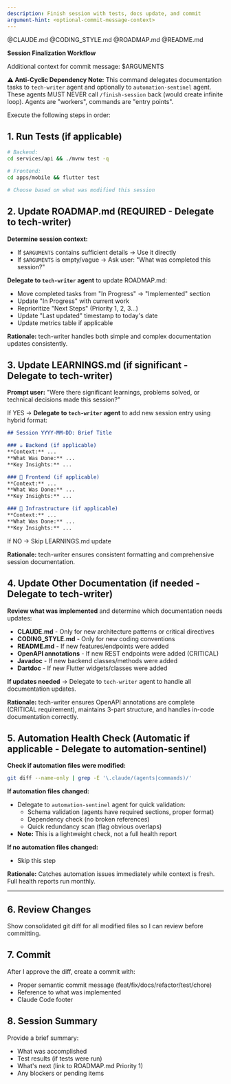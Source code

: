 ```yaml
---
description: Finish session with tests, docs update, and commit
argument-hint: <optional-commit-message-context>
---
```


@CLAUDE.md
@CODING_STYLE.md
@ROADMAP.md
@README.md

**Session Finalization Workflow**

Additional context for commit message: $ARGUMENTS

**⚠️ Anti-Cyclic Dependency Note:**
This command delegates documentation tasks to `tech-writer` agent and optionally to `automation-sentinel` agent. These agents MUST NEVER call `/finish-session` back (would create infinite loop). Agents are "workers", commands are "entry points".

Execute the following steps in order:

## 1. Run Tests (if applicable)
```bash
# Backend:
cd services/api && ./mvnw test -q

# Frontend:
cd apps/mobile && flutter test

# Choose based on what was modified this session
```

## 2. Update ROADMAP.md (REQUIRED - Delegate to tech-writer)
**Determine session context:**
- If `$ARGUMENTS` contains sufficient details → Use it directly
- If `$ARGUMENTS` is empty/vague → Ask user: "What was completed this session?"

**Delegate to `tech-writer` agent** to update ROADMAP.md:
- Move completed tasks from "In Progress" → "Implemented" section
- Update "In Progress" with current work
- Reprioritize "Next Steps" (Priority 1, 2, 3...)
- Update "Last updated" timestamp to today's date
- Update metrics table if applicable

**Rationale:** tech-writer handles both simple and complex documentation updates consistently.

## 3. Update LEARNINGS.md (if significant - Delegate to tech-writer)
**Prompt user:** "Were there significant learnings, problems solved, or technical decisions made this session?"

If YES → **Delegate to `tech-writer` agent** to add new session entry using hybrid format:
```markdown
## Session YYYY-MM-DD: Brief Title

### ☕ Backend (if applicable)
**Context:** ...
**What Was Done:** ...
**Key Insights:** ...

### 📱 Frontend (if applicable)
**Context:** ...
**What Was Done:** ...
**Key Insights:** ...

### 🐳 Infrastructure (if applicable)
**Context:** ...
**What Was Done:** ...
**Key Insights:** ...
```

If NO → Skip LEARNINGS.md update

**Rationale:** tech-writer ensures consistent formatting and comprehensive session documentation.

## 4. Update Other Documentation (if needed - Delegate to tech-writer)
**Review what was implemented** and determine which documentation needs updates:
- **CLAUDE.md** - Only for new architecture patterns or critical directives
- **CODING_STYLE.md** - Only for new coding conventions
- **README.md** - If new features/endpoints were added
- **OpenAPI annotations** - If new REST endpoints were added (CRITICAL)
- **Javadoc** - If new backend classes/methods were added
- **Dartdoc** - If new Flutter widgets/classes were added

**If updates needed** → Delegate to `tech-writer` agent to handle all documentation updates.

**Rationale:** tech-writer ensures OpenAPI annotations are complete (CRITICAL requirement), maintains 3-part structure, and handles in-code documentation correctly.

## 5. Automation Health Check (Automatic if applicable - Delegate to automation-sentinel)
**Check if automation files were modified:**
```bash
git diff --name-only | grep -E '\.claude/(agents|commands)/'
```

**If automation files changed:**
- Delegate to `automation-sentinel` agent for quick validation:
  - Schema validation (agents have required sections, proper format)
  - Dependency check (no broken references)
  - Quick redundancy scan (flag obvious overlaps)
- **Note:** This is a lightweight check, not a full health report

**If no automation files changed:**
- Skip this step

**Rationale:** Catches automation issues immediately while context is fresh. Full health reports run monthly.

---

## 6. Review Changes
Show consolidated git diff for all modified files so I can review before committing.

## 7. Commit
After I approve the diff, create a commit with:
- Proper semantic commit message (feat/fix/docs/refactor/test/chore)
- Reference to what was implemented
- Claude Code footer

## 8. Session Summary
Provide a brief summary:
- What was accomplished
- Test results (if tests were run)
- What's next (link to ROADMAP.md Priority 1)
- Any blockers or pending items
